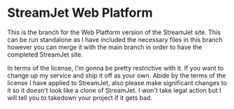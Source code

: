 # StreamJet Web Platform
This is the branch for the Web Platform version of the StreamJet site. This can be run standalone as I have included the necessary files in this branch however you can merge it with the main branch in order to have the completed StreamJet site.

In terms of the license, I'm gonna be pretty restrictive with it. If you want to change up my service and ship it off as your own. Abide by the terms of the license I have applied to StreamJet, also please make significant changes to it so it doesn't look like a clone of StreamJet. I won't take legal action but I will tell you to takedown your project if it gets bad.

